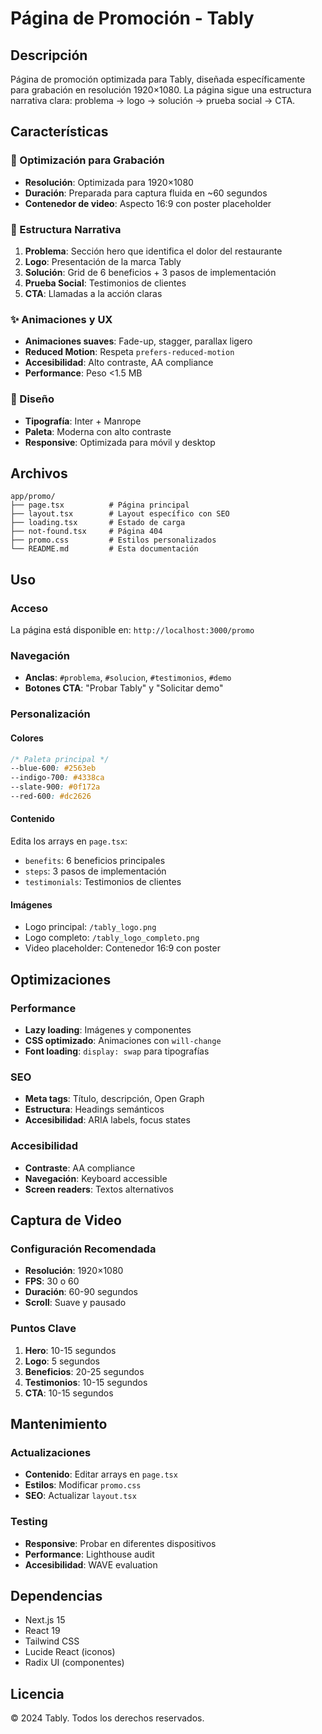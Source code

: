 # Página de Promoción - Tably

## Descripción

Página de promoción optimizada para Tably, diseñada específicamente para grabación en resolución 1920×1080. La página sigue una estructura narrativa clara: problema → logo → solución → prueba social → CTA.

## Características

### 🎯 Optimización para Grabación
- **Resolución**: Optimizada para 1920×1080
- **Duración**: Preparada para captura fluida en ~60 segundos
- **Contenedor de video**: Aspecto 16:9 con poster placeholder

### 📖 Estructura Narrativa
1. **Problema**: Sección hero que identifica el dolor del restaurante
2. **Logo**: Presentación de la marca Tably
3. **Solución**: Grid de 6 beneficios + 3 pasos de implementación
4. **Prueba Social**: Testimonios de clientes
5. **CTA**: Llamadas a la acción claras

### ✨ Animaciones y UX
- **Animaciones suaves**: Fade-up, stagger, parallax ligero
- **Reduced Motion**: Respeta `prefers-reduced-motion`
- **Accesibilidad**: Alto contraste, AA compliance
- **Performance**: Peso <1.5 MB

### 🎨 Diseño
- **Tipografía**: Inter + Manrope
- **Paleta**: Moderna con alto contraste
- **Responsive**: Optimizada para móvil y desktop

## Archivos

```
app/promo/
├── page.tsx          # Página principal
├── layout.tsx        # Layout específico con SEO
├── loading.tsx       # Estado de carga
├── not-found.tsx     # Página 404
├── promo.css         # Estilos personalizados
└── README.md         # Esta documentación
```

## Uso

### Acceso
La página está disponible en: `http://localhost:3000/promo`

### Navegación
- **Anclas**: `#problema`, `#solucion`, `#testimonios`, `#demo`
- **Botones CTA**: "Probar Tably" y "Solicitar demo"

### Personalización

#### Colores
```css
/* Paleta principal */
--blue-600: #2563eb
--indigo-700: #4338ca
--slate-900: #0f172a
--red-600: #dc2626
```

#### Contenido
Edita los arrays en `page.tsx`:
- `benefits`: 6 beneficios principales
- `steps`: 3 pasos de implementación
- `testimonials`: Testimonios de clientes

#### Imágenes
- Logo principal: `/tably_logo.png`
- Logo completo: `/tably_logo_completo.png`
- Video placeholder: Contenedor 16:9 con poster

## Optimizaciones

### Performance
- **Lazy loading**: Imágenes y componentes
- **CSS optimizado**: Animaciones con `will-change`
- **Font loading**: `display: swap` para tipografías

### SEO
- **Meta tags**: Título, descripción, Open Graph
- **Estructura**: Headings semánticos
- **Accesibilidad**: ARIA labels, focus states

### Accesibilidad
- **Contraste**: AA compliance
- **Navegación**: Keyboard accessible
- **Screen readers**: Textos alternativos

## Captura de Video

### Configuración Recomendada
- **Resolución**: 1920×1080
- **FPS**: 30 o 60
- **Duración**: 60-90 segundos
- **Scroll**: Suave y pausado

### Puntos Clave
1. **Hero**: 10-15 segundos
2. **Logo**: 5 segundos
3. **Beneficios**: 20-25 segundos
4. **Testimonios**: 10-15 segundos
5. **CTA**: 10-15 segundos

## Mantenimiento

### Actualizaciones
- **Contenido**: Editar arrays en `page.tsx`
- **Estilos**: Modificar `promo.css`
- **SEO**: Actualizar `layout.tsx`

### Testing
- **Responsive**: Probar en diferentes dispositivos
- **Performance**: Lighthouse audit
- **Accesibilidad**: WAVE evaluation

## Dependencias

- Next.js 15
- React 19
- Tailwind CSS
- Lucide React (iconos)
- Radix UI (componentes)

## Licencia

© 2024 Tably. Todos los derechos reservados.
